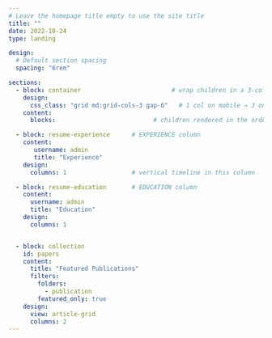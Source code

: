 ```yaml
---
# Leave the homepage title empty to use the site title
title: ""
date: 2022-10-24
type: landing

design:
  # Default section spacing
  spacing: "6rem"

sections:
  - block: container                         # wrap children in a 3-column Tailwind grid
    design:
      css_class: "grid md:grid-cols-3 gap-6"   # 1 col on mobile → 3 on md+
    content:
      blocks:                           # children rendered in the order below

  - block: resume-experience      # EXPERIENCE column
    content:
       username: admin
       title: "Experience"
    design:
      columns: 1                  # vertical timeline in this column

  - block: resume-education       # EDUCATION column
    content:
      username: admin
      title: "Education"
    design:
      columns: 1


  - block: collection
    id: papers
    content:
      title: "Featured Publications"
      filters:
        folders:
          - publication
        featured_only: true
    design:
      view: article-grid
      columns: 2
---
```


